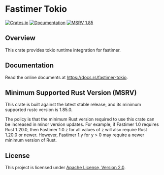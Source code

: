 # Fastimer Tokio

[![Crates.io][crates-badge]][crates-url]
[![Documentation][docs-badge]][docs-url]
[![MSRV 1.85][msrv-badge]](https://www.whatrustisit.com)

[crates-badge]: https://img.shields.io/crates/v/fastimer-tokio.svg
[crates-url]: https://crates.io/crates/fastimer-tokio
[docs-badge]: https://docs.rs/fastimer-tokio/badge.svg
[msrv-badge]: https://img.shields.io/badge/MSRV-1.85-green?logo=rust
[docs-url]: https://docs.rs/fastimer-tokio

## Overview

This crate provides tokio runtime integration for fastimer.

## Documentation

Read the online documents at https://docs.rs/fastimer-tokio.

## Minimum Supported Rust Version (MSRV)

This crate is built against the latest stable release, and its minimum supported rustc version is 1.85.0.

The policy is that the minimum Rust version required to use this crate can be increased in minor version updates. For example, if Fastimer 1.0 requires Rust 1.20.0, then Fastimer 1.0.z for all values of z will also require Rust 1.20.0 or newer. However, Fastimer 1.y for y > 0 may require a newer minimum version of Rust.

## License

This project is licensed under [Apache License, Version 2.0](https://www.apache.org/licenses/LICENSE-2.0).
